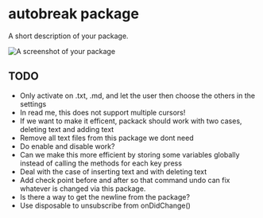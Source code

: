 # autobreak package

A short description of your package.

![A screenshot of your package](https://f.cloud.github.com/assets/69169/2290250/c35d867a-a017-11e3-86be-cd7c5bf3ff9b.gif)

## TODO
- Only activate on .txt, .md, and let the user then choose the others in the
  settings
- In read me, this does not support multiple cursors!
- If we want to make it efficent, packack should work with two cases, deleting
  text and adding text
- Remove all text files from this package we dont need
- Do enable and disable work?
- Can we make this more efficient by storing some variables globally instead of
  calling the methods for each key press
- Deal with the case of inserting text and with deleting text
- Add check point before and after so that command undo can fix whatever is
  changed via this package.
- Is there a way to get the newline from the package?
- Use disposable to unsubscribe from onDidChange()
